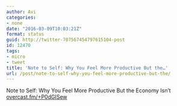 ```yaml
---
author: Avi
categories:
- none
date: "2016-03-09T10:03:21Z"
format: status
guid: http://twitter-707567454797615104-post
id: 12470
tags:
- micro
- tweet
title: 'Note to Self: Why You Feel More Productive But the…'
url: /post/note-to-self-why-you-feel-more-productive-but-the/
---
```

Note to Self: Why You Feel More Productive But the Economy Isn’t [overcast.fm/+P0dGISew](https://overcast.fm/+P0dGISew)